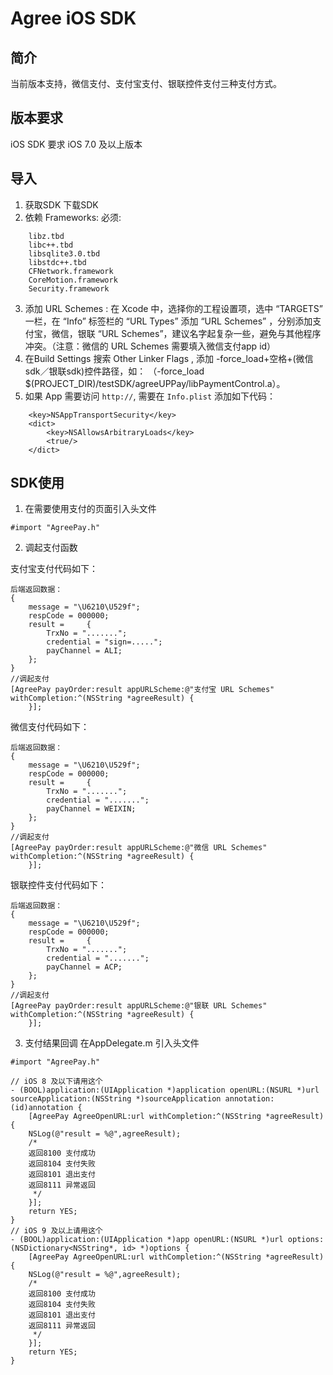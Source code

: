 # Agree iOS SDK

## 简介
当前版本支持，微信支付、支付宝支付、银联控件支付三种支付方式。
## 版本要求
iOS SDK 要求 iOS 7.0 及以上版本 
## 导入
1. 获取SDK
	下载SDK
2. 依赖 Frameworks:
	必须:
```
	libz.tbd
	libc++.tbd
	libsqlite3.0.tbd
	libstdc++.tbd
	CFNetwork.framework
	CoreMotion.framework
	Security.framework
```
3. 添加 URL Schemes : 在 Xcode 中，选择你的工程设置项，选中 “TARGETS” 一栏，在 “Info” 标签栏的 “URL Types” 添加 “URL Schemes” ，分别添加支付宝，微信，银联 “URL Schemes”，建议名字起复杂一些，避免与其他程序冲突。（注意：微信的 URL Schemes 需要填入微信支付app id）
4. 在Build Settings 搜索 Other Linker Flags , 添加 -force_load+空格+(微信sdk／银联sdk)控件路径，如： （-force_load $(PROJECT_DIR)/testSDK/agreeUPPay/libPaymentControl.a）。
5. 如果 App 需要访问 `http://`, 需要在 `Info.plist` 添加如下代码：
```
	<key>NSAppTransportSecurity</key>
	<dict>
		<key>NSAllowsArbitraryLoads</key>
		<true/>
	</dict>
```
## SDK使用
1. 在需要使用支付的页面引入头文件
```
#import "AgreePay.h"
```
2. 调起支付函数

支付宝支付代码如下：
```
后端返回数据：
{
    message = "\U6210\U529f";
    respCode = 000000;
    result =     {
        TrxNo = ".......";
        credential = "sign=.....";
        payChannel = ALI;
    };
}
//调起支付
[AgreePay payOrder:result appURLScheme:@"支付宝 URL Schemes" withCompletion:^(NSString *agreeResult) {
    }];
```

微信支付代码如下：
```
后端返回数据：
{
    message = "\U6210\U529f";
    respCode = 000000;
    result =     {
        TrxNo = ".......";
        credential = ".......";
        payChannel = WEIXIN;
    };
}
//调起支付
[AgreePay payOrder:result appURLScheme:@"微信 URL Schemes" withCompletion:^(NSString *agreeResult) {
    }];
```

银联控件支付代码如下：
```
后端返回数据：
{
    message = "\U6210\U529f";
    respCode = 000000;
    result =     {
        TrxNo = ".......";
        credential = ".......";
        payChannel = ACP;
    };
}
//调起支付
[AgreePay payOrder:result appURLScheme:@"银联 URL Schemes" withCompletion:^(NSString *agreeResult) {
    }];
```

3. 支付结果回调
在AppDelegate.m 引入头文件
```
#import "AgreePay.h"
```

```
// iOS 8 及以下请用这个
- (BOOL)application:(UIApplication *)application openURL:(NSURL *)url sourceApplication:(NSString *)sourceApplication annotation:(id)annotation {
    [AgreePay AgreeOpenURL:url withCompletion:^(NSString *agreeResult) {
	NSLog(@"result = %@",agreeResult);
	/*
	返回8100 支付成功
	返回8104 支付失败
	返回8101 退出支付
	返回8111 异常返回
	 */
    }];
    return YES;
}
// iOS 9 及以上请用这个
- (BOOL)application:(UIApplication *)app openURL:(NSURL *)url options:(NSDictionary<NSString*, id> *)options {
    [AgreePay AgreeOpenURL:url withCompletion:^(NSString *agreeResult) {
    NSLog(@"result = %@",agreeResult);
    /*
	返回8100 支付成功
	返回8104 支付失败
	返回8101 退出支付
	返回8111 异常返回
	 */
    }];
    return YES;
}
```
